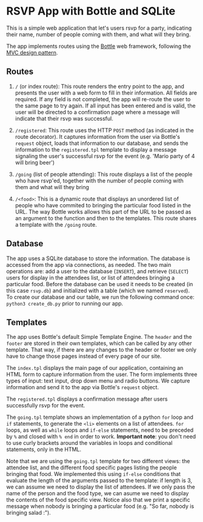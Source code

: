 # RSVP App with Bottle and SQLite

This is a simple web application that let's users rsvp for a party, indicating their name, number of people coming with them, and what will they bring. 

The app implements routes using the [Bottle](https://bottlepy.org) web framework, following the [MVC design pattern](https://www.geeksforgeeks.org/mvc-design-pattern/#). 

## Routes

1. `/` (or index route): This route renders the entry point to the app, and presents the user with a web form to fill in their information. All fields are required. If any field is not completed, the app will re-route the user to the same page to try again. If all input has been entered and is valid, the user will be directed to a confirmation page where a message will indicate that their rsvp was successful.

2. `/registered`: This route uses the HTTP `POST` method (as indicated in the route decorator). It captures information from the user via Bottle's `request` object, loads that information to our database, and sends the information to the `registered.tpl` template to display a message signaling the user's successful rsvp for the event (e.g. 'Mario party of 4 will bring beer')

3. `/going` (list of people attending): This route displays a list of the people who have rsvp'ed, together with the number of people coming with them and what will they bring

4. `/<food>`: This is a dynamic route that displays an unordered list of people who have commited to bringing the particular food listed in the URL. The way Bottle works allows this part of the URL to be passed as an argument to the function and then to the templates. This route shares a template with the `/going` route.

## Database

The app uses a SQLite database to store the information. The database is accessed from the app via connections, as needed. The two main operations are: add a user to the database (`INSERT`), and retrieve (`SELECT`) users for display in the attendees list, or list of attendees bringing a particular food. Before the database can be used it needs to be created (in this case `rsvp.db`) and initialized with a table (which we named `reserved`). To create our database and our table, we run the following command once: `python3 create_db.py` prior to running our app.

## Templates

The app uses Bottle's default Simple Template Engine. The `header` and the `footer` are stored in their own templates, which can be called by any other template. That way, if there are any changes to the header or footer we only have to change those pages instead of every page of our site. 

The `index.tpl` displays the main page of our application, containing an HTML form to capture information from the user. The form implements three types of input: text input, drop down menu and radio buttons. We capture information and send it to the app via Bottle's `request` object.

The `registered.tpl` displays a confirmation message after users successfully rsvp for the event.

The `going.tpl` template shows an implementation of a python `for` loop and `if` statements, to generate the `<li>` elements on a list of attendees. `for` loops, as well as `while` loops and `if-else` statements, need to be preceded by `%` and closed with `% end` in order to work. **Important note**: you don't need to use curly brackets around the variables in loops and conditional statements, only in the HTML.

Note that we are using the `going.tpl` template for two different views: the attendee list, and the different food specific pages listing the people bringing that food. We implemented this using `if-else` conditions that evaluate the length of the arguments passed to the template: if length is 3, we can assume we need to display the list of attendees. If we only pass the name of the person and the food type, we can asume we need to display the contents of the food specific view. Notice also that we print a specific message when nobody is bringing a particular food (e.g. "So far, nobody is bringing salad :\").